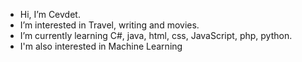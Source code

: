 - Hi, I’m Cevdet.
- I’m interested in Travel, writing and movies.
- I’m currently learning C#, java, html, css, JavaScript, php, python.
- I'm also interested in Machine Learning



<!---
UnidentifiedObject/UnidentifiedObject is a ✨ special ✨ repository because its `README.md` (this file) appears on your GitHub profile.
You can click the Preview link to take a look at your changes.
--->
